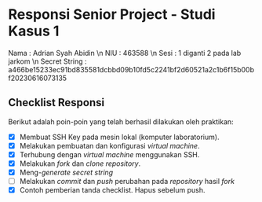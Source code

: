 # Responsi Senior Project - Studi Kasus 1

Nama : Adrian Syah Abidin \n
NIU : 463588 \n
Sesi : 1 diganti 2 pada lab jarkom \n 
Secret String : a466be15233ec91bd835581dcbbd09b10fd5c2241bf2d60521a2c1b6f15b00bf20230616073135

## Checklist Responsi

Berikut adalah poin-poin yang telah berhasil dilakukan oleh praktikan:

- [x] Membuat SSH Key pada mesin lokal (komputer laboratorium).
- [x] Melakukan pembuatan dan konfigurasi _virtual machine_.
- [x] Terhubung dengan _virtual machine_ menggunakan SSH.
- [x] Melakukan _fork_ dan _clone_ _repository_.
- [x] Meng-_generate_ _secret string_
- [ ] Melakukan _commit_ dan _push_ perubahan pada _repository_ hasil _fork_
- [x] Contoh pemberian tanda checklist. Hapus sebelum push.
